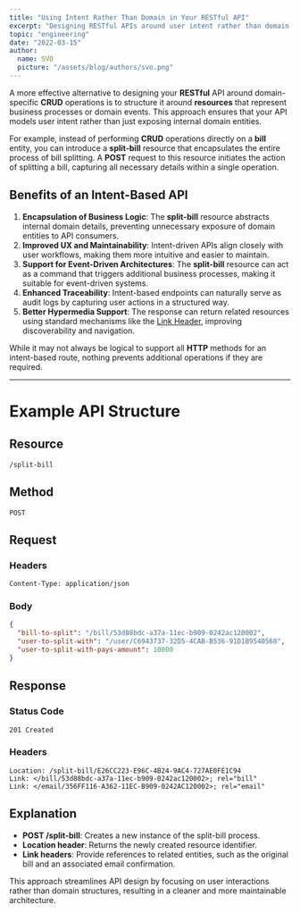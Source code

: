 ```yaml
---
title: "Using Intent Rather Than Domain in Your RESTful API"
excerpt: "Designing RESTful APIs around user intent rather than domain entities leads to a more intuitive and maintainable system. Instead of CRUD operations on a bill entity, an intent-based split-bill resource encapsulates the entire process. This approach improves UX, supports event-driven architectures, enhances traceability, and keeps business logic encapsulated, making APIs more effective and scalable."
topic: "engineering"
date: "2022-03-15"
author:
  name: SVO
  picture: "/assets/blog/authors/svo.png"
---
```


A more effective alternative to designing your **RESTful** API around domain-specific **CRUD** operations is to structure it around **resources** that represent business processes or domain events. This approach ensures that your API models user intent rather than just exposing internal domain entities.

For example, instead of performing **CRUD** operations directly on a **bill** entity, you can introduce a **split-bill** resource that encapsulates the entire process of bill splitting. A **POST** request to this resource initiates the action of splitting a bill, capturing all necessary details within a single operation.

## Benefits of an Intent-Based API

1. **Encapsulation of Business Logic**: The **split-bill** resource abstracts internal domain details, preventing unnecessary exposure of domain entities to API consumers.
2. **Improved UX and Maintainability**: Intent-driven APIs align closely with user workflows, making them more intuitive and easier to maintain.
3. **Support for Event-Driven Architectures**: The **split-bill** resource can act as a command that triggers additional business processes, making it suitable for event-driven systems.
4. **Enhanced Traceability**: Intent-based endpoints can naturally serve as audit logs by capturing user actions in a structured way.
5. **Better Hypermedia Support**: The response can return related resources using standard mechanisms like the [Link Header](https://www.w3.org/wiki/LinkHeader), improving discoverability and navigation.

While it may not always be logical to support all **HTTP** methods for an intent-based route, nothing prevents additional operations if they are required.

---

# Example API Structure

## Resource

```
/split-bill
```

## Method

```
POST
```

## Request

### Headers

```
Content-Type: application/json
```

### Body

```json
{
  "bill-to-split": "/bill/53d88bdc-a37a-11ec-b909-0242ac120002",
  "user-to-split-with": "/user/C6943737-32D5-4CAB-B536-91D1B9540568",
  "user-to-split-with-pays-amount": 10000
}
```

## Response

### Status Code

```
201 Created
```

### Headers

```
Location: /split-bill/E26CC223-E96C-4B24-9AC4-727AE0FE1C94
Link: </bill/53d88bdc-a37a-11ec-b909-0242ac120002>; rel="bill"
Link: </email/356FF116-A362-11EC-B909-0242AC120002>; rel="email"
```

## Explanation

- **POST /split-bill**: Creates a new instance of the split-bill process.
- **Location header**: Returns the newly created resource identifier.
- **Link headers**: Provide references to related entities, such as the original bill and an associated email confirmation.

This approach streamlines API design by focusing on user interactions rather than domain structures, resulting in a cleaner and more maintainable architecture.
